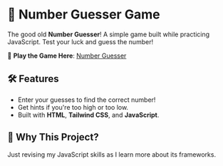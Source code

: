 # 🎯 Number Guesser Game

The good old **Number Guesser**! A simple game built while practicing JavaScript. Test your luck and guess the number!  

🔗 **Play the Game Here**: [Number Guesser](https://romeirofernandes.github.io/Number-Guesser/)

## 🛠️ Features
- Enter your guesses to find the correct number!
- Get hints if you're too high or too low.  
- Built with **HTML**, **Tailwind CSS**, and **JavaScript**.

## 🚀 Why This Project?
Just revising my JavaScript skills as I learn more about its frameworks. 
